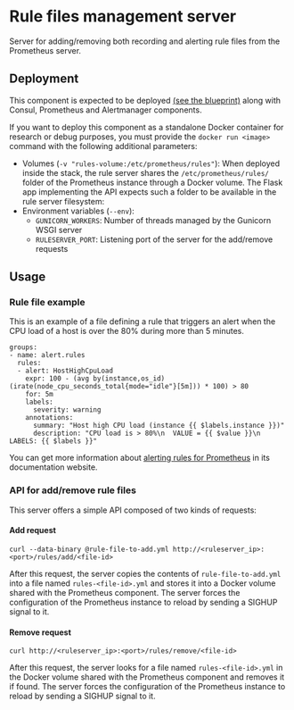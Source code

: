 # Rule files management server

Server for adding/removing both recording and alerting rule files from the Prometheus server.  

## Deployment
This component is expected to be deployed [(see the blueprint)](https://github.com/SODALITE-EU/iac-platform-stack/blob/e3a7579862910e2cdaa508e69829baf1b0a39271/docker-local/service.yaml#L652) along with Consul, Prometheus and Alertmanager components.

If you want to deploy this component as a standalone Docker container for research or debug purposes, you must provide the `docker run <image>` command with the following additional parameters:
* Volumes (`-v "rules-volume:/etc/prometheus/rules"`): When deployed inside the stack, the rule server shares the `/etc/prometheus/rules/` folder of the Prometheus instance through a Docker volume. The Flask app implementing the API expects such a folder to be available in the rule server filesystem:  
* Environment variables (`--env`):
  * `GUNICORN_WORKERS`: Number of threads managed by the Gunicorn WSGI server
  * `RULESERVER_PORT`: Listening port of the server for the add/remove requests

## Usage

### Rule file example

This is an example of a file defining a rule that triggers an alert when the CPU load of a host is over the 80% during more than 5 minutes.
```
groups:
- name: alert.rules
  rules:
  - alert: HostHighCpuLoad
    expr: 100 - (avg by(instance,os_id) (irate(node_cpu_seconds_total{mode="idle"}[5m])) * 100) > 80
    for: 5m
    labels:
      severity: warning
    annotations:
      summary: "Host high CPU load (instance {{ $labels.instance }})"
      description: "CPU load is > 80%\n  VALUE = {{ $value }}\n  LABELS: {{ $labels }}"
```
You can get more information about [alerting rules for Prometheus](https://prometheus.io/docs/prometheus/latest/configuration/alerting_rules/) in its documentation website.

### API for add/remove rule files

This server offers a simple API composed of two kinds of requests:

#### Add request
`curl --data-binary @rule-file-to-add.yml http://<ruleserver_ip>:<port>/rules/add/<file-id>`

After this request, the server copies the contents of `rule-file-to-add.yml` into a file named `rules-<file-id>.yml` and stores it into a Docker volume shared with the Prometheus component. The server forces the configuration of the Prometheus instance to reload by sending a SIGHUP signal to it.

#### Remove request
`curl http://<ruleserver_ip>:<port>/rules/remove/<file-id>`

After this request, the server looks for a file named `rules-<file-id>.yml` in the Docker volume shared with the Prometheus component and removes it if found. The server forces the configuration of the Prometheus instance to reload by sending a SIGHUP signal to it.
